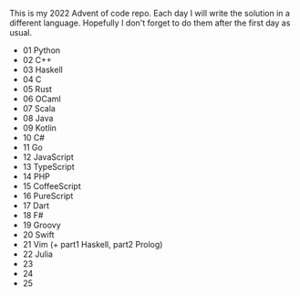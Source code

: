 This is my 2022 Advent of code repo.
Each day I will write the solution in a different language.
Hopefully I don't forget to do them after the first day as usual.

- 01 Python
- 02 C++
- 03 Haskell
- 04 C
- 05 Rust
- 06 OCaml
- 07 Scala
- 08 Java
- 09 Kotlin
- 10 C#
- 11 Go
- 12 JavaScript
- 13 TypeScript
- 14 PHP
- 15 CoffeeScript
- 16 PureScript
- 17 Dart
- 18 F#
- 19 Groovy
- 20 Swift
- 21 Vim (+ part1 Haskell, part2 Prolog)
- 22 Julia
- 23 
- 24
- 25